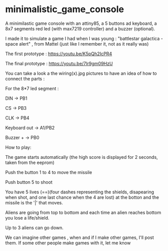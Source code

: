 # minimalistic_game_console

A minimilastic game console with an attiny85, a 5 buttons ad keyboard, a 8x7 segments red led (with max7219 controller) and a buzzer (optional).

I made it to simulate a game I had when I was young : "battlestar galactica - space alert" , from Mattel (just like I remember it, not as it really was)

The first prototype : https://youtu.be/K5pQh2IcPR4

The final prototype : https://youtu.be/7Ir9gm09HzU



You can take a look a the wiring(x).jpg pictures to have an idea of how to connect the parts :


For the 8*7 led segment :

DIN -> PB1

CS -> PB3

CLK -> PB4


Keyboard out -> A1/PB2


Buzzer  + -> PB0



How to play:

The game starts automatically (the high score is displayed for 2 seconds, taken from the eeprom)

Push the button 1 to 4 to move the missile

Push button 5 to shoot

You have 5 lives (==)(four dashes representing the shields, disapearing when shot, and one last chance when the 4 are lost)  at the botton and the missile is the '|' that moves.

Aliens are going from top to bottom and each time an alien reaches bottom you lose a life/shield.

Up to 3 aliens can  go down.


We can imagine other games , when and if I make other games, I'll post them.
If some other people make games with it, let me know

